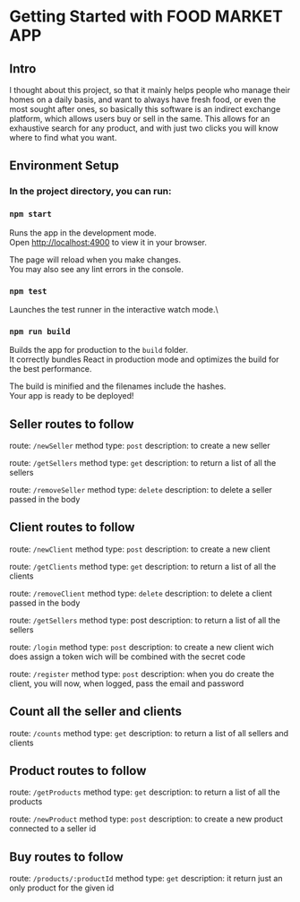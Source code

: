 # Getting Started with FOOD MARKET APP

## Intro

I thought about this project, so that it mainly helps people who manage their homes on a daily basis, and want to always have fresh food, or even the most sought after ones, so basically this software is an indirect exchange platform, which allows users buy or sell in the same. This allows for an exhaustive search for any product, and with just two clicks you will know where to find what you want.


## Environment Setup

### In the project directory, you can run:

### `npm start`

Runs the app in the development mode.\
Open [http://localhost:4900](http://localhost:4900) to view it in your browser.

The page will reload when you make changes.\
You may also see any lint errors in the console.

### `npm test`

Launches the test runner in the interactive watch mode.\


### `npm run build`

Builds the app for production to the `build` folder.\
It correctly bundles React in production mode and optimizes the build for the best performance.

The build is minified and the filenames include the hashes.\
Your app is ready to be deployed!


## Seller routes to follow

route: `/newSeller`
method type: `post`
description: to create a new seller

route: `/getSellers`
method type: `get`
description: to return a list of all the sellers

route: `/removeSeller`
method type: `delete`
description: to delete a seller passed in the body


## Client routes to follow

route: `/newClient`
method type: `post`
description: to create a new client

route: `/getClients`
method type: `get`
description: to return a list of all the clients

route: `/removeClient`
method type: `delete`
description: to delete a client passed in the body

route: `/getSellers`
method type: post
description: to return a list of all the sellers

route: `/login`
method type: `post`
description: to create a new client wich does assign a token wich will be combined with the secret code

route: `/register`
method type: `post`
description: when you do create the client, you will now, when logged, pass the email and password


## Count all the seller and clients

route: `/counts`
method type: `get`
description: to return a list of all sellers and clients

## Product routes to follow

route: `/getProducts`
method type: `get`
description: to return a list of all the products

route: `/newProduct`
method type: `post`
description: to create a new product connected to a seller id

## Buy routes to follow
route: `/products/:productId`
method type: `get`
description: it return just an only product for the given id
